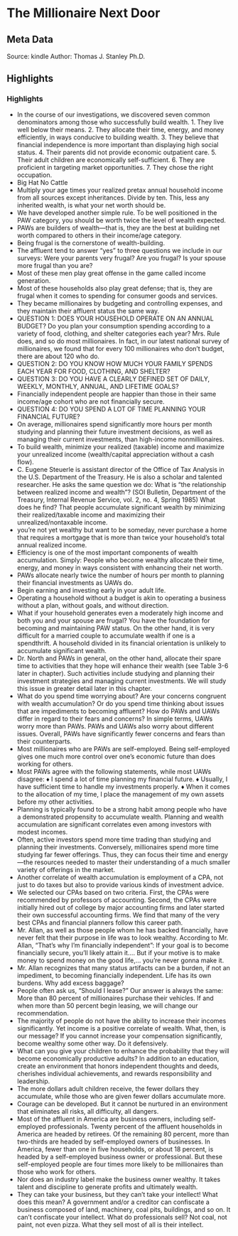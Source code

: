# The Millionaire Next Door

## Meta Data

Source:  kindle 
Author: Thomas J. Stanley Ph.D.

## Highlights

### Highlights

- In the course of our investigations, we discovered seven common denominators among those who successfully build wealth. 1. They live well below their means. 2. They allocate their time, energy, and money efficiently, in ways conducive to building wealth. 3. They believe that financial independence is more important than displaying high social status. 4. Their parents did not provide economic outpatient care. 5. Their adult children are economically self-sufficient. 6. They are proficient in targeting market opportunities. 7. They chose the right occupation.
- Big Hat No Cattle
- Multiply your age times your realized pretax annual household income from all sources except inheritances. Divide by ten. This, less any inherited wealth, is what your net worth should be.
- We have developed another simple rule. To be well positioned in the PAW category, you should be worth twice the level of wealth expected.
- PAWs are builders of wealth—that is, they are the best at building net worth compared to others in their income/age category.
- Being frugal is the cornerstone of wealth-building.
- The affluent tend to answer “yes” to three questions we include in our surveys: Were your parents very frugal? Are you frugal? Is your spouse more frugal than you are?
- Most of these men play great offense in the game called income generation.
- Most of these households also play great defense; that is, they are frugal when it comes to spending for consumer goods and services.
- They became millionaires by budgeting and controlling expenses, and they maintain their affluent status the same way.
- QUESTION 1: DOES YOUR HOUSEHOLD OPERATE ON AN ANNUAL BUDGET? Do you plan your consumption spending according to a variety of food, clothing, and shelter categories each year? Mrs. Rule does, and so do most millionaires. In fact, in our latest national survey of millionaires, we found that for every 100 millionaires who don’t budget, there are about 120 who do.
- QUESTION 2: DO YOU KNOW HOW MUCH YOUR FAMILY SPENDS EACH YEAR FOR FOOD, CLOTHING, AND SHELTER?
- QUESTION 3: DO YOU HAVE A CLEARLY DEFINED SET OF DAILY, WEEKLY, MONTHLY, ANNUAL, AND LIFETIME GOALS?
- Financially independent people are happier than those in their same income/age cohort who are not financially secure.
- QUESTION 4: DO YOU SPEND A LOT OF TIME PLANNING YOUR FINANCIAL FUTURE?
- On average, millionaires spend significantly more hours per month studying and planning their future investment decisions, as well as managing their current investments, than high-income nonmillionaires.
- To build wealth, minimize your realized (taxable) income and maximize your unrealized income (wealth/capital appreciation without a cash flow).
- C. Eugene Steuerle is assistant director of the Office of Tax Analysis in the U.S. Department of the Treasury. He is also a scholar and talented researcher. He asks the same question we do: What is “the relationship between realized income and wealth”? (SOI Bulletin, Department of the Treasury, Internal Revenue Service, vol. 2, no. 4, Spring 1985) What does he find? That people accumulate significant wealth by minimizing their realized/taxable income and maximizing their unrealized/nontaxable income.
- you’re not yet wealthy but want to be someday, never purchase a home that requires a mortgage that is more than twice your household’s total annual realized income.
- Efficiency is one of the most important components of wealth accumulation. Simply: People who become wealthy allocate their time, energy, and money in ways consistent with enhancing their net worth.
- PAWs allocate nearly twice the number of hours per month to planning their financial investments as UAWs do.
- Begin earning and investing early in your adult life.
- Operating a household without a budget is akin to operating a business without a plan, without goals, and without direction.
- What if your household generates even a moderately high income and both you and your spouse are frugal? You have the foundation for becoming and maintaining PAW status. On the other hand, it is very difficult for a married couple to accumulate wealth if one is a spendthrift. A household divided in its financial orientation is unlikely to accumulate significant wealth.
- Dr. North and PAWs in general, on the other hand, allocate their spare time to activities that they hope will enhance their wealth (see Table 3-6 later in chapter). Such activities include studying and planning their investment strategies and managing current investments. We will study this issue in greater detail later in this chapter.
- What do you spend time worrying about? Are your concerns congruent with wealth accumulation? Or do you spend time thinking about issues that are impediments to becoming affluent? How do PAWs and UAWs differ in regard to their fears and concerns? In simple terms, UAWs worry more than PAWs. PAWs and UAWs also worry about different issues. Overall, PAWs have significantly fewer concerns and fears than their counterparts.
- Most millionaires who are PAWs are self-employed. Being self-employed gives one much more control over one’s economic future than does working for others.
- Most PAWs agree with the following statements, while most UAWs disagree: ♦ I spend a lot of time planning my financial future. ♦ Usually, I have sufficient time to handle my investments properly. ♦ When it comes to the allocation of my time, I place the management of my own assets before my other activities.
- Planning is typically found to be a strong habit among people who have a demonstrated propensity to accumulate wealth. Planning and wealth accumulation are significant correlates even among investors with modest incomes.
- Often, active investors spend more time trading than studying and planning their investments. Conversely, millionaires spend more time studying far fewer offerings. Thus, they can focus their time and energy—the resources needed to master their understanding of a much smaller variety of offerings in the market.
- Another correlate of wealth accumulation is employment of a CPA, not just to do taxes but also to provide various kinds of investment advice.
- We selected our CPAs based on two criteria. First, the CPAs were recommended by professors of accounting. Second, the CPAs were initially hired out of college by major accounting firms and later started their own successful accounting firms. We find that many of the very best CPAs and financial planners follow this career path.
- Mr. Allan, as well as those people whom he has backed financially, have never felt that their purpose in life was to look wealthy. According to Mr. Allan, “That’s why I’m financially independent”: If your goal is to become financially secure, you’ll likely attain it…. But if your motive is to make money to spend money on the good life,… you’re never gonna make it.
- Mr. Allan recognizes that many status artifacts can be a burden, if not an impediment, to becoming financially independent. Life has its own burdens. Why add excess baggage?
- People often ask us, “Should I lease?” Our answer is always the same: More than 80 percent of millionaires purchase their vehicles. If and when more than 50 percent begin leasing, we will change our recommendation.
- The majority of people do not have the ability to increase their incomes significantly. Yet income is a positive correlate of wealth. What, then, is our message? If you cannot increase your compensation significantly, become wealthy some other way. Do it defensively.
- What can you give your children to enhance the probability that they will become economically productive adults? In addition to an education, create an environment that honors independent thoughts and deeds, cherishes individual achievements, and rewards responsibility and leadership.
- The more dollars adult children receive, the fewer dollars they accumulate, while those who are given fewer dollars accumulate more.
- Courage can be developed. But it cannot be nurtured in an environment that eliminates all risks, all difficulty, all dangers.
- Most of the affluent in America are business owners, including self-employed professionals. Twenty percent of the affluent households in America are headed by retirees. Of the remaining 80 percent, more than two-thirds are headed by self-employed owners of businesses. In America, fewer than one in five households, or about 18 percent, is headed by a self-employed business owner or professional. But these self-employed people are four times more likely to be millionaires than those who work for others.
- Nor does an industry label make the business owner wealthy. It takes talent and discipline to generate profits and ultimately wealth.
- They can take your business, but they can’t take your intellect! What does this mean? A government and/or a creditor can confiscate a business composed of land, machinery, coal pits, buildings, and so on. It can’t confiscate your intellect. What do professionals sell? Not coal, not paint, not even pizza. What they sell most of all is their intellect.
